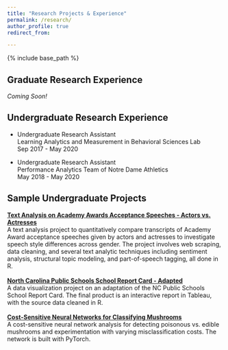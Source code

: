 ```yaml
---
title: "Research Projects & Experience"
permalink: /research/
author_profile: true
redirect_from:

---
```


{% include base_path %}

Graduate Research Experience
-------

*Coming Soon!*  
  
   
   
Undergraduate Research Experience
-------
* Undergraduate Research Assistant  
Learning Analytics and Measurement in Behavioral Sciences Lab   
Sep 2017 - May 2020

* Undergraduate Research Assistant   
Performance Analytics Team of Notre Dame Athletics   
May 2018 - May 2020

  

Sample Undergraduate Projects
-------

[**Text Analysis on Academy Awards Acceptance Speeches - Actors vs. Actresses**](https://github.com/honokasuzuki/academy-awards)   
A text analysis project to quantitatively compare transcripts of Academy Award acceptance speeches given by actors and actresses to investigate speech style differences across gender. The project involves web scraping, data cleaning, and several text analytic techniques including sentiment analysis, structural topic modeling, and part-of-speech tagging, all done in R.
\
\
[**North Carolina Public Schools School Report Card - Adapted**](https://github.com/honokasuzuki/nc-publicschools)   
A data visualization project on an adaptation of the NC Public Schools School Report Card. The final product is an interactive report in Tableau, with the source data cleaned in R.
\
\
[**Cost-Sensitive Neural Networks for Classifying Mushrooms**](https://github.com/honokasuzuki/poison-mushrooms)   
A cost-sensitive neural network analysis for detecting poisonous vs. edible mushrooms and experimentation with varying misclassification costs. The network is built with PyTorch.
